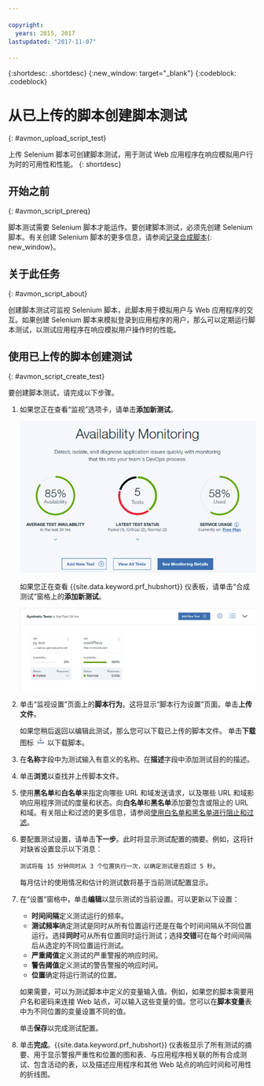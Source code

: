 ```yaml
---

copyright:
  years: 2015, 2017
lastupdated: "2017-11-07"

---
```


{:shortdesc: .shortdesc}
{:new_window: target="_blank"}
{:codeblock: .codeblock}

# 从已上传的脚本创建脚本测试
{: #avmon_upload_script_test}

上传 Selenium 脚本可创建脚本测试，用于测试 Web 应用程序在响应模拟用户行为时的可用性和性能。
{: shortdesc}

## 开始之前
{: #avmon_script_prereq}

脚本测试需要 Selenium 脚本才能运作。要创建脚本测试，必须先创建 Selenium 脚本。有关创建 Selenium 脚本的更多信息，请参阅[记录合成脚本](http://www.ibm.com/support/knowledgecenter/SSMKFH/com.ibm.apmaas.doc/install/admin_syn_record_script.htm "（在新选项卡或窗口中打开）"){: new_window}。

## 关于此任务
{: #avmon_script_about}

创建脚本测试可监视 Selenium 脚本，此脚本用于模拟用户与 Web 应用程序的交互。如果创建 Selenium 脚本来模拟登录到应用程序的用户，那么可以定期运行脚本测试，以测试应用程序在响应模拟用户操作时的性能。

## 使用已上传的脚本创建测试
{: #avmon_script_create_test}

要创建脚本测试，请完成以下步骤。

1.  如果您正在查看“监视”选项卡，请单击**添加新测试**。

    ![Cloud Foundry 应用程序的“监视”选项卡。](images/avmon_tab.png)

    如果您正在查看 {{site.data.keyword.prf_hubshort}} 仪表板，请单击“合成测试”窗格上的**添加新测试**。

    ![“合成测试”窗格上的“添加新测试”按钮。](images/syn_tests_pane.jpg)

2.  单击“监视设置”页面上的**脚本行为**。这将显示“脚本行为设置”页面。单击**上传文件**。

    如果您稍后返回以编辑此测试，那么您可以下载已上传的脚本文件。
单击**下载**图标 ![“下载”图标](images/download_icn_white_smll.jpg) 以下载脚本。

3.  在**名称**字段中为测试输入有意义的名称。在**描述**字段中添加测试目的的描述。
4.  单击**浏览**以查找并上传脚本文件。
5.  使用**黑名单**和**白名单**来指定向哪些 URL 和域发送请求，以及哪些 URL 和域影响应用程序测试的度量和状态。向**白名单**和**黑名单**添加要包含或阻止的 URL 和域。有关阻止和过滤的更多信息，请参阅[使用白名单和黑名单进行阻止和过滤](avmon_whitelist_blacklist.html#avmon_whitelist_blacklist "使用白名单和黑名单可确定要向其发送请求的资源，以及哪些资源会影响应用程序测试的度量和状态。白名单和黑名单仅适用于 Web 页面和脚本行为测试。")。
6.  要配置测试设置，请单击**下一步**。此时将显示测试配置的摘要。例如，这将针对缺省设置显示以下消息：

    ``测试将每 15 分钟同时从 3 个位置执行一次，以确定测试是否超过 5 秒``。

    每月估计的使用情况和估计的测试数将基于当前测试配置显示。


7.  在“设置”窗格中，单击**编辑**以显示测试的当前设置。可以更新以下设置：
    - **时间间隔**定义测试运行的频率。
    - **测试频率**确定测试是同时从所有位置运行还是在每个时间间隔从不同位置运行。选择**同时**可从所有位置同时运行测试；选择**交错**可在每个时间间隔后从选定的不同位置运行测试。
    - **严重阈值**定义测试的严重警报的响应时间。
    - **警告阈值**定义测试的警告警报的响应时间。
    - **位置**确定将运行测试的位置。

    如果需要，可以为测试脚本中定义的变量输入值。例如，如果您的脚本需要用户名和密码来连接 Web 站点，可以输入这些变量的值。您可以在**脚本变量**表中为不同位置的变量设置不同的值。

    单击**保存**以完成测试配置。

8.  单击**完成**。{{site.data.keyword.prf_hubshort}} 仪表板显示了所有测试的摘要、用于显示警报严重性和位置的图和表、与应用程序相关联的所有合成测试、包含活动的表，以及描述应用程序和其他 Web 站点的响应时间和可用性的折线图。

